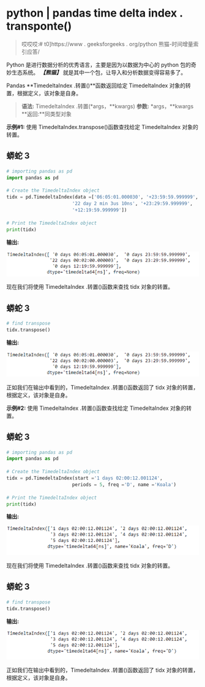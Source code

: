 # python | pandas time delta index . transponte()

> 哎哎哎:# t0]https://www . geeksforgeeks . org/python 熊猫-时间增量索引应答/

Python 是进行数据分析的优秀语言，主要是因为以数据为中心的 python 包的奇妙生态系统。 ***【熊猫】*** 就是其中一个包，让导入和分析数据变得容易多了。

Pandas **TimedeltaIndex .转置()**函数返回给定 TimedeltaIndex 对象的转置，根据定义，该对象是自身。

> **语法:** TimedeltaIndex .转置(*args，**kwargs)
> **参数:** *args，**kwargs
> **返回:**同类型对象

**示例#1:** 使用 TimedeltaIndex.transpose()函数查找给定 TimedeltaIndex 对象的转置。

## 蟒蛇 3

```py
# importing pandas as pd
import pandas as pd

# Create the TimedeltaIndex object
tidx = pd.TimedeltaIndex(data =['06:05:01.000030', '+23:59:59.999999',
                        '22 day 2 min 3us 10ns', '+23:29:59.999999',
                        '+12:19:59.999999'])

# Print the TimedeltaIndex object
print(tidx)
```

**输出:**

![](img/708240dfe9aedf867ac5c12c98b02393.png)

现在我们将使用 TimedeltaIndex .转置()函数来查找 tidx 对象的转置。

## 蟒蛇 3

```py
# find transpose
tidx.transpose()
```

**输出:**

![](img/708240dfe9aedf867ac5c12c98b02393.png)

正如我们在输出中看到的，TimedeltaIndex .转置()函数返回了 tidx 对象的转置，根据定义，该对象是自身。

**示例#2:** 使用 TimedeltaIndex .转置()函数查找给定 TimedeltaIndex 对象的转置。

## 蟒蛇 3

```py
# importing pandas as pd
import pandas as pd

# Create the TimedeltaIndex object
tidx = pd.TimedeltaIndex(start ='1 days 02:00:12.001124',
                        periods = 5, freq ='D', name ='Koala')

# Print the TimedeltaIndex object
print(tidx)
```

**输出:**

![](img/4b1498214e3c6e8c3ca75b1dc780223c.png)

现在我们将使用 TimedeltaIndex .转置()函数来查找 tidx 对象的转置。

## 蟒蛇 3

```py
# find transpose
tidx.transpose()
```

**输出:**

![](img/4b1498214e3c6e8c3ca75b1dc780223c.png)

正如我们在输出中看到的，TimedeltaIndex .转置()函数返回了 tidx 对象的转置，根据定义，该对象是自身。